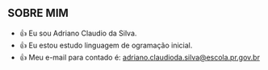 ## SOBRE MIM
* :+1: Eu sou Adriano Claudio da Silva.
* :+1: Eu estou estudo linguagem de ogramação inicial.
* :+1: Meu e-mail para contado é: adriano.claudioda.silva@escola.pr.gov.br
